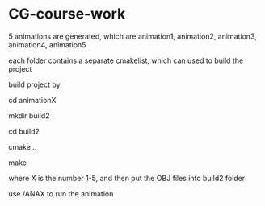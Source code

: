# CG-course-work

5 animations are generated, which are animation1, animation2, animation3, animation4, animation5

each folder contains a separate cmakelist, which can used to build the project

build project by

cd animationX

mkdir build2

cd build2

cmake ..

make 

where X is the number 1-5, and then put the OBJ files into build2 folder

use./ANAX to run the animation
